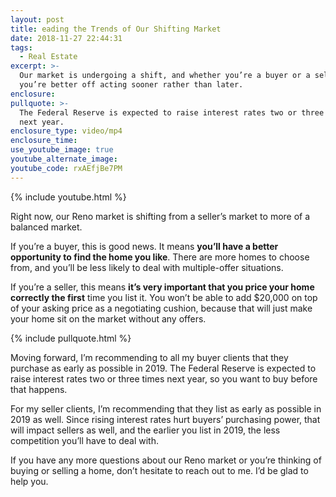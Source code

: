 ```yaml
---
layout: post
title: eading the Trends of Our Shifting Market
date: 2018-11-27 22:44:31
tags:
  - Real Estate
excerpt: >-
  Our market is undergoing a shift, and whether you’re a buyer or a seller,
  you’re better off acting sooner rather than later.
enclosure:
pullquote: >-
  The Federal Reserve is expected to raise interest rates two or three times
  next year.
enclosure_type: video/mp4
enclosure_time:
use_youtube_image: true
youtube_alternate_image:
youtube_code: rxAEfjBe7PM
---
```


{% include youtube.html %}

Right now, our Reno market is shifting from a seller’s market to more of a balanced market.

If you’re a buyer, this is good news. It means **you’ll have a better opportunity to find the home you like**. There are more homes to choose from, and you’ll be less likely to deal with multiple-offer situations.

If you’re a seller, this means **it’s very important that you price your home correctly the first** time you list it. You won’t be able to add $20,000 on top of your asking price as a negotiating cushion, because that will just make your home sit on the market without any offers.

{% include pullquote.html %}

Moving forward, I’m recommending to all my buyer clients that they purchase as early as possible in 2019. The Federal Reserve is expected to raise interest rates two or three times next year, so you want to buy before that happens.

For my seller clients, I’m recommending that they list as early as possible in 2019 as well. Since rising interest rates hurt buyers’ purchasing power, that will impact sellers as well, and the earlier you list in 2019, the less competition you’ll have to deal with.

If you have any more questions about our Reno market or you’re thinking of buying or selling a home, don’t hesitate to reach out to me. I’d be glad to help you.